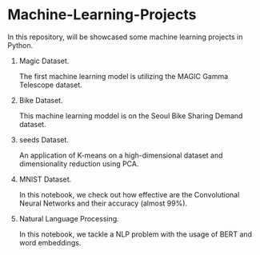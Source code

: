 # Machine-Learning-Projects
In this repository, will be showcased some machine learning projects in Python.

1. Magic Dataset.
   
   The first machine learning model is utilizing the MAGIC Gamma Telescope dataset.

2. Bike Dataset.

   This machine learning moddel is on the Seoul Bike Sharing Demand dataset.

3. seeds Dataset.

   An application of K-means on a high-dimensional dataset and dimensionality reduction using PCA.

4. MNIST Dataset.

   In this notebook, we check out how effective are the Convolutional Neural Networks and their accuracy (almost 99%).

5. Natural Language Processing.

   In this notebook, we tackle a NLP problem with the usage of BERT and word embeddings.
